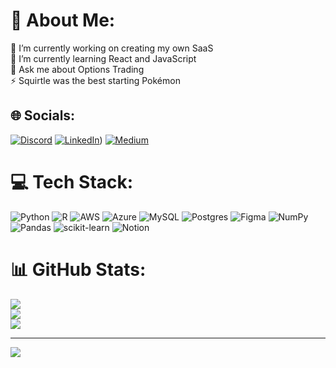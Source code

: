 # 💫 About Me:
🔭 I’m currently working on creating my own SaaS<br>🌱 I’m currently learning React and JavaScript <br>💬 Ask me about Options Trading<br>⚡ Squirtle was the best starting Pokémon 


## 🌐 Socials:
[![Discord](https://img.shields.io/badge/Discord-%237289DA.svg?logo=discord&logoColor=white)](https://discord.gg/Toij#8602) [![LinkedIn](https://img.shields.io/badge/LinkedIn-%230077B5.svg?logo=linkedin&logoColor=white)]([https://www.linkedin.com/in/zachary-johnson3/])) [![Medium](https://img.shields.io/badge/Medium-12100E?logo=medium&logoColor=white)](https://medium.com/@Johnsonhzachary) 

# 💻 Tech Stack:
![Python](https://img.shields.io/badge/python-3670A0?style=for-the-badge&logo=python&logoColor=ffdd54) ![R](https://img.shields.io/badge/r-%23276DC3.svg?style=for-the-badge&logo=r&logoColor=white) ![AWS](https://img.shields.io/badge/AWS-%23FF9900.svg?style=for-the-badge&logo=amazon-aws&logoColor=white) ![Azure](https://img.shields.io/badge/azure-%230072C6.svg?style=for-the-badge&logo=azure-devops&logoColor=white) ![MySQL](https://img.shields.io/badge/mysql-%2300f.svg?style=for-the-badge&logo=mysql&logoColor=white) ![Postgres](https://img.shields.io/badge/postgres-%23316192.svg?style=for-the-badge&logo=postgresql&logoColor=white) 	![Figma](https://img.shields.io/badge/figma-%23F24E1E.svg?style=for-the-badge&logo=figma&logoColor=white) ![NumPy](https://img.shields.io/badge/numpy-%23013243.svg?style=for-the-badge&logo=numpy&logoColor=white) ![Pandas](https://img.shields.io/badge/pandas-%23150458.svg?style=for-the-badge&logo=pandas&logoColor=white) ![scikit-learn](https://img.shields.io/badge/scikit--learn-%23F7931E.svg?style=for-the-badge&logo=scikit-learn&logoColor=white) ![Notion](https://img.shields.io/badge/Notion-%23000000.svg?style=for-the-badge&logo=notion&logoColor=white)
# 📊 GitHub Stats:
![](https://github-readme-stats.vercel.app/api?username=ZachJohnson3&theme=dark&hide_border=false&include_all_commits=false&count_private=false)<br/>
![](https://github-readme-streak-stats.herokuapp.com/?user=ZachJohnson3&theme=dark&hide_border=false)<br/>
![](https://github-readme-stats.vercel.app/api/top-langs/?username=ZachJohnson3&theme=dark&hide_border=false&include_all_commits=false&count_private=false&layout=compact)

---
[![](https://visitcount.itsvg.in/api?id=ZachJohnson3&icon=3&color=0)](https://visitcount.itsvg.in)

<!-- Proudly created with GPRM ( https://gprm.itsvg.in ) -->
